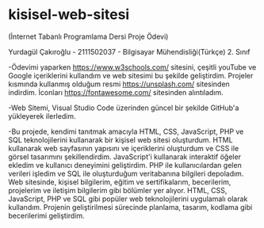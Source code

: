 # kisisel-web-sitesi 
(İnternet Tabanlı Programlama Dersi Proje Ödevi)

Yurdagül Çakıroğlu -
2111502037 -
Bilgisayar Mühendisliği(Türkçe) 2. Sınıf



-Ödevimi yaparken https://www.w3schools.com/ sitesini, çeşitli youTube ve Google içeriklerini kullandım ve web sitesimi bu şekilde geliştirdim. Projeler kısmında kullanmış olduğum resmi https://unsplash.com/ sitesinden indirdim. İconları https://fontawesome.com/ sitesinden alıntıladım.

-Web Sitemi, Visual Studio Code üzerinden güncel bir şekilde GitHub'a yükleyerek ilerledim.

-Bu projede, kendimi tanıtmak amacıyla HTML, CSS, JavaScript, PHP ve SQL teknolojilerini kullanarak bir kişisel web sitesi oluşturdum.
HTML kullanarak web sayfasının yapısını ve içeriklerini oluşturdum ve CSS ile görsel tasarımını şekillendirdim. JavaScript'i kullanarak interaktif öğeler ekledim ve kullanıcı deneyimini geliştirdim. PHP ile kullanıcılardan gelen verileri işledim ve SQL ile oluşturduğum veritabanına bilgileri depoladım.
Web sitesinde, kişisel bilgilerim, eğitim ve sertifikalarım, becerilerim, projelerim ve iletişim bilgilerim gibi bölümler yer alıyor.
HTML, CSS, JavaScript, PHP ve SQL gibi popüler web teknolojilerini uygulamalı olarak kullandım. Projenin geliştirilmesi sürecinde planlama, tasarım, kodlama gibi becerilerimi geliştirdim.



